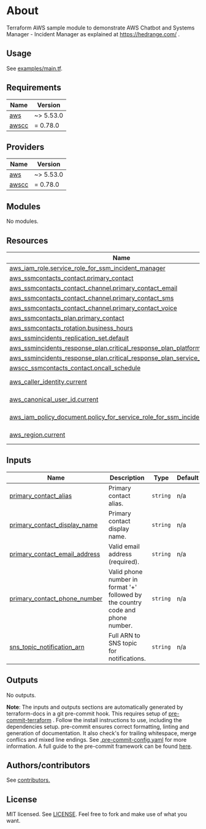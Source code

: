 # About
Terraform AWS sample module to demonstrate AWS Chatbot and Systems Manager - Incident Manager as explained at https://hedrange.com/ .

## Usage

See [examples/main.tf](examples/main.tf).

<!-- BEGINNING OF PRE-COMMIT-TERRAFORM DOCS HOOK -->
## Requirements

| Name | Version |
|------|---------|
| <a name="requirement_aws"></a> [aws](#requirement\_aws) | ~> 5.53.0 |
| <a name="requirement_awscc"></a> [awscc](#requirement\_awscc) | = 0.78.0 |

## Providers

| Name | Version |
|------|---------|
| <a name="provider_aws"></a> [aws](#provider\_aws) | ~> 5.53.0 |
| <a name="provider_awscc"></a> [awscc](#provider\_awscc) | = 0.78.0 |

## Modules

No modules.

## Resources

| Name | Type |
|------|------|
| [aws_iam_role.service_role_for_ssm_incident_manager](https://registry.terraform.io/providers/hashicorp/aws/latest/docs/resources/iam_role) | resource |
| [aws_ssmcontacts_contact.primary_contact](https://registry.terraform.io/providers/hashicorp/aws/latest/docs/resources/ssmcontacts_contact) | resource |
| [aws_ssmcontacts_contact_channel.primary_contact_email](https://registry.terraform.io/providers/hashicorp/aws/latest/docs/resources/ssmcontacts_contact_channel) | resource |
| [aws_ssmcontacts_contact_channel.primary_contact_sms](https://registry.terraform.io/providers/hashicorp/aws/latest/docs/resources/ssmcontacts_contact_channel) | resource |
| [aws_ssmcontacts_contact_channel.primary_contact_voice](https://registry.terraform.io/providers/hashicorp/aws/latest/docs/resources/ssmcontacts_contact_channel) | resource |
| [aws_ssmcontacts_plan.primary_contact](https://registry.terraform.io/providers/hashicorp/aws/latest/docs/resources/ssmcontacts_plan) | resource |
| [aws_ssmcontacts_rotation.business_hours](https://registry.terraform.io/providers/hashicorp/aws/latest/docs/resources/ssmcontacts_rotation) | resource |
| [aws_ssmincidents_replication_set.default](https://registry.terraform.io/providers/hashicorp/aws/latest/docs/resources/ssmincidents_replication_set) | resource |
| [aws_ssmincidents_response_plan.critical_response_plan_platform_events](https://registry.terraform.io/providers/hashicorp/aws/latest/docs/resources/ssmincidents_response_plan) | resource |
| [aws_ssmincidents_response_plan.critical_response_plan_service_unavailable](https://registry.terraform.io/providers/hashicorp/aws/latest/docs/resources/ssmincidents_response_plan) | resource |
| [awscc_ssmcontacts_contact.oncall_schedule](https://registry.terraform.io/providers/hashicorp/awscc/0.78.0/docs/resources/ssmcontacts_contact) | resource |
| [aws_caller_identity.current](https://registry.terraform.io/providers/hashicorp/aws/latest/docs/data-sources/caller_identity) | data source |
| [aws_canonical_user_id.current](https://registry.terraform.io/providers/hashicorp/aws/latest/docs/data-sources/canonical_user_id) | data source |
| [aws_iam_policy_document.policy_for_service_role_for_ssm_incident_manager](https://registry.terraform.io/providers/hashicorp/aws/latest/docs/data-sources/iam_policy_document) | data source |
| [aws_region.current](https://registry.terraform.io/providers/hashicorp/aws/latest/docs/data-sources/region) | data source |

## Inputs

| Name | Description | Type | Default | Required |
|------|-------------|------|---------|:--------:|
| <a name="input_primary_contact_alias"></a> [primary\_contact\_alias](#input\_primary\_contact\_alias) | Primary contact alias. | `string` | n/a | yes |
| <a name="input_primary_contact_display_name"></a> [primary\_contact\_display\_name](#input\_primary\_contact\_display\_name) | Primary contact display name. | `string` | n/a | yes |
| <a name="input_primary_contact_email_address"></a> [primary\_contact\_email\_address](#input\_primary\_contact\_email\_address) | Valid email address (required). | `string` | n/a | yes |
| <a name="input_primary_contact_phone_number"></a> [primary\_contact\_phone\_number](#input\_primary\_contact\_phone\_number) | Valid phone number in format '+' followed by the country code and phone number. | `string` | n/a | yes |
| <a name="input_sns_topic_notification_arn"></a> [sns\_topic\_notification\_arn](#input\_sns\_topic\_notification\_arn) | Full ARN to SNS topic for notifications. | `string` | n/a | yes |

## Outputs

No outputs.
<!-- END OF PRE-COMMIT-TERRAFORM DOCS HOOK -->

**Note**: The inputs and outputs sections are automatically generated by terraform-docs in a git pre-commit hook. This requires setup of [pre-commit-terraform](https://github.com/antonbabenko/pre-commit-terraform) . Follow the install instructions to use, including the dependencies setup. pre-commit ensures correct formatting, linting and generation of documentation. It also check's for trailing whitespace, merge conflics and mixed line endings. See [.pre-commit-config.yaml](./.pre-commit-config.yaml) for more information. A full guide to the pre-commit framework can be found [here](https://pre-commit.com/).

## Authors/contributors

See [contributors.](https://github.com/haakond/terraform-aws-lambda-function-url/graphs/contributors)

## License

MIT licensed. See [LICENSE](LICENSE). Feel free to fork and make use of what you want.
